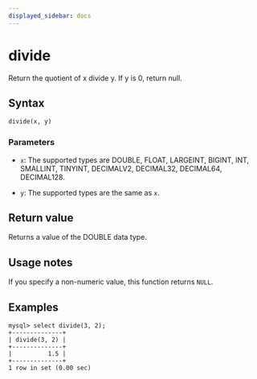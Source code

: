 ```yaml
---
displayed_sidebar: docs
---
```


# divide

Return the quotient of x divide y. If y is 0, return null.

## Syntax

```Haskell
divide(x, y)
```

### Parameters

- `x`: The supported types are DOUBLE, FLOAT, LARGEINT, BIGINT, INT, SMALLINT, TINYINT, DECIMALV2, DECIMAL32, DECIMAL64, DECIMAL128.

- `y`: The supported types are the same as `x`.

## Return value

Returns a value of the DOUBLE data type.

## Usage notes

If you specify a non-numeric value, this function returns `NULL`.

## Examples

```Plain Text
mysql> select divide(3, 2);
+--------------+
| divide(3, 2) |
+--------------+
|          1.5 |
+--------------+
1 row in set (0.00 sec)
```
